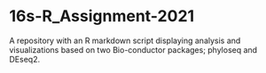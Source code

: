 # 16s-R_Assignment-2021
A repository with an R markdown script displaying analysis and visualizations based on two Bio-conductor packages; phyloseq and DEseq2. 
